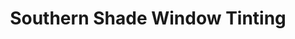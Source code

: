 ---
title: "Southern Shade Window Tinting"
url: /sebring/southern-shade-window-tinting/
shop: Allgemein
---